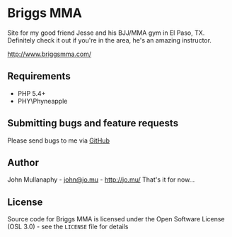 Briggs MMA
================================================================================


Site for my good friend Jesse and his BJJ/MMA gym in El Paso, TX. Definitely
check it out if you're in the area, he's an amazing instructor.

http://www.briggsmma.com/

Requirements
------------

- PHP 5.4+
- PHY\Phyneapple

Submitting bugs and feature requests
------------------------------------

Please send bugs to me via
[GitHub](https://github.com/mullanaphy/briggsmma/issues)

Author
------

John Mullanaphy - <john@jo.mu> - <http://jo.mu/>
That's it for now...

License
-------

Source code for Briggs MMA is licensed under the Open Software License (OSL 3.0) -
see the `LICENSE` file for details
